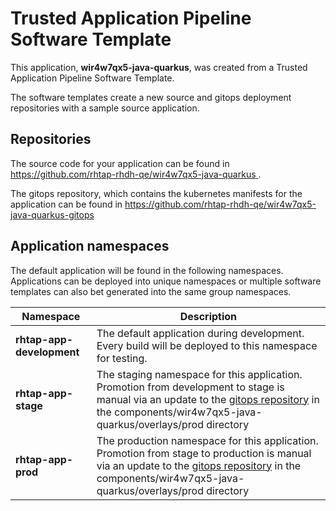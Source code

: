 # Trusted Application Pipeline Software Template

This application, **wir4w7qx5-java-quarkus**, was created from a Trusted Application Pipeline Software Template.

The software templates create a new source and gitops deployment repositories with a sample source application. 

## Repositories

The source code for your application can be found in [https://github.com/rhtap-rhdh-qe/wir4w7qx5-java-quarkus ](https://github.com/rhtap-rhdh-qe/wir4w7qx5-java-quarkus ).
 
The gitops repository, which contains the kubernetes manifests for the application can be found in 
[https://github.com/rhtap-rhdh-qe/wir4w7qx5-java-quarkus-gitops ](https://github.com/rhtap-rhdh-qe/wir4w7qx5-java-quarkus-gitops ) 

## Application namespaces 

The default application will be found in the following namespaces. Applications can be deployed into unique namespaces or multiple software templates can also bet generated into the same group namespaces.  

|  Namespace   |  Description   |  
| -------- | -------- |   
| **rhtap-app-development** | The default application during development. Every build will be deployed to this namespace for testing. | 
| **rhtap-app-stage** | The staging namespace for this application. Promotion from development to stage is manual via an update to the [gitops repository](https://github.com/rhtap-rhdh-qe/wir4w7qx5-java-quarkus-gitops ) in the components/wir4w7qx5-java-quarkus/overlays/prod directory |  
| **rhtap-app-prod** | The production namespace for this application. Promotion from stage to production is manual via an update to the [gitops repository](https://github.com/rhtap-rhdh-qe/wir4w7qx5-java-quarkus-gitops ) in the components/wir4w7qx5-java-quarkus/overlays/prod directory | 